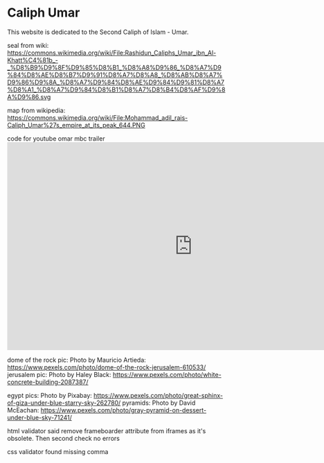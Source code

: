 # Caliph Umar 

This website is dedicated to the Second Caliph of Islam - Umar.

seal from wiki: https://commons.wikimedia.org/wiki/File:Rashidun_Caliphs_Umar_ibn_Al-Khatt%C4%81b_-_%D8%B9%D9%8F%D9%85%D8%B1_%D8%A8%D9%86_%D8%A7%D9%84%D8%AE%D8%B7%D9%91%D8%A7%D8%A8_%D8%AB%D8%A7%D9%86%D9%8A_%D8%A7%D9%84%D8%AE%D9%84%D9%81%D8%A7%D8%A1_%D8%A7%D9%84%D8%B1%D8%A7%D8%B4%D8%AF%D9%8A%D9%86.svg

map from wikipedia: https://commons.wikimedia.org/wiki/File:Mohammad_adil_rais-Caliph_Umar%27s_empire_at_its_peak_644.PNG

code for youtube omar mbc trailer<iframe width="853" height="480" src="https://www.youtube.com/embed/l-vFh_q03kw" title="Omar Series Official Trailer" frameborder="0" allow="accelerometer; autoplay; clipboard-write; encrypted-media; gyroscope; picture-in-picture" allowfullscreen></iframe>

dome of the rock pic: Photo by Mauricio Artieda: https://www.pexels.com/photo/dome-of-the-rock-jerusalem-610533/
jerusalem pic: Photo by Haley Black: https://www.pexels.com/photo/white-concrete-building-2087387/

egypt pics: Photo by Pixabay: https://www.pexels.com/photo/great-sphinx-of-giza-under-blue-starry-sky-262780/
pyramids: Photo by David McEachan: https://www.pexels.com/photo/gray-pyramid-on-dessert-under-blue-sky-71241/


html validator said remove frameboarder attribute from iframes as it's obsolete. Then second check no errors

css validator found missing comma 